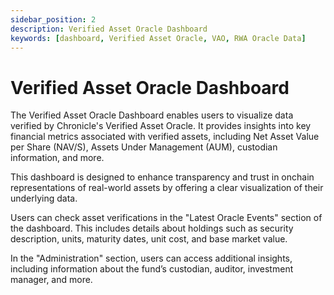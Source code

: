 ```yaml
---
sidebar_position: 2
description: Verified Asset Oracle Dashboard
keywords: [dashboard, Verified Asset Oracle, VAO, RWA Oracle Data]
---
```

 # Verified Asset Oracle Dashboard

The Verified Asset Oracle Dashboard enables users to visualize data verified by Chronicle's Verified Asset Oracle. It provides insights into key financial metrics associated with verified assets, including Net Asset Value per Share (NAV/S), Assets Under Management (AUM), custodian information, and more.

This dashboard is designed to enhance transparency and trust in onchain representations of real-world assets by offering a clear visualization of their underlying data.



Users can check asset verifications in the "Latest Oracle Events" section of the dashboard. This includes details about holdings such as security description, units, maturity dates, unit cost, and base market value.

In the "Administration" section, users can access additional insights, including information about the fund’s custodian, auditor, investment manager, and more.